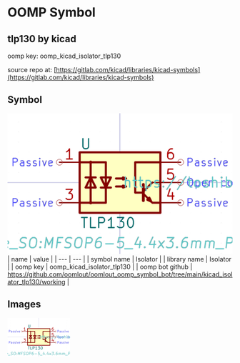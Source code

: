 # OOMP Symbol  
## tlp130  by kicad  
  
oomp key: oomp_kicad_isolator_tlp130  
  
source repo at: [https://gitlab.com/kicad/libraries/kicad-symbols](https://gitlab.com/kicad/libraries/kicad-symbols)  
## Symbol  
  
[![working.png](working_600.png)](working.png)  
| name | value | 
| --- | --- | 
| symbol name | Isolator | 
| library name | Isolator | 
| oomp key | oomp_kicad_isolator_tlp130 | 
| oomp bot github | https://github.com/oomlout/oomlout_oomp_symbol_bot/tree/main/kicad_isolator_tlp130/working | 
## Images  
  
[![working.png](working_140.png)](working.png)  
